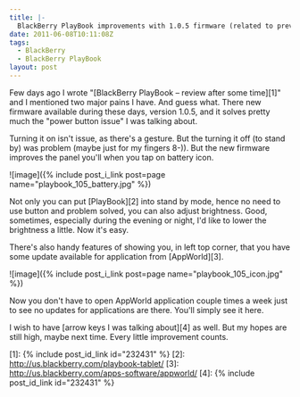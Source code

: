 ```yaml
---
title: |-
  BlackBerry PlayBook improvements with 1.0.5 firmware (related to previous review)
date: 2011-06-08T10:11:08Z
tags:
  - BlackBerry
  - BlackBerry PlayBook
layout: post
---
```

Few days ago I wrote "[BlackBerry PlayBook – review after some time][1]" and I mentioned two major pains I have. And guess what. There new firmware available during these days, version 1.0.5, and it solves pretty much the "power button issue" I was talking about.

Turning it on isn't issue, as there's a gesture. But the turning it off (to stand by) was problem (maybe just for my fingers 8-)). But the new firmware improves the panel you'll when you tap on battery icon.

![image]({% include post_i_link post=page name="playbook_105_battery.jpg" %})

Not only you can put [PlayBook][2] into stand by mode, hence no need to use button and problem solved, you can also adjust brightness. Good, sometimes, especially during the evening or night, I'd like to lower the brightness a little. Now it's easy.

There's also handy features of showing you, in left top corner, that you have some update available for application from [AppWorld][3].

![image]({% include post_i_link post=page name="playbook_105_icon.jpg" %})

Now you don't have to open AppWorld application couple times a week just to see no updates for applications are there. You'll simply see it here.

I wish to have [arrow keys I was talking about][4] as well. But my hopes are still high, maybe next time. Every little improvement counts.

[1]: {% include post_id_link id="232431" %}
[2]: http://us.blackberry.com/playbook-tablet/
[3]: http://us.blackberry.com/apps-software/appworld/
[4]: {% include post_id_link id="232431" %}